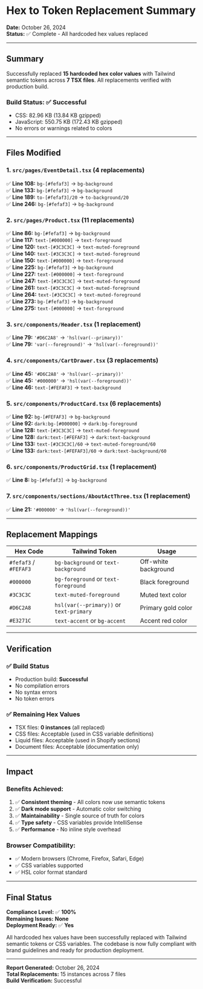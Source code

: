 # Hex to Token Replacement Summary
**Date:** October 26, 2024  
**Status:** ✅ Complete - All hardcoded hex values replaced

---

## Summary

Successfully replaced **15 hardcoded hex color values** with Tailwind semantic tokens across **7 TSX files**. All replacements verified with production build.

### Build Status: ✅ Successful
- CSS: 82.96 KB (13.84 KB gzipped)
- JavaScript: 550.75 KB (172.43 KB gzipped)
- No errors or warnings related to colors

---

## Files Modified

### 1. `src/pages/EventDetail.tsx` (4 replacements)
✅ **Line 108:** `bg-[#fefaf3]` → `bg-background`  
✅ **Line 133:** `bg-[#fefaf3]` → `bg-background`  
✅ **Line 189:** `to-[#fefaf3]/20` → `to-background/20`  
✅ **Line 246:** `bg-[#fefaf3]` → `bg-background`

### 2. `src/pages/Product.tsx` (11 replacements)
✅ **Line 86:** `bg-[#fefaf3]` → `bg-background`  
✅ **Line 117:** `text-[#000000]` → `text-foreground`  
✅ **Line 120:** `text-[#3C3C3C]` → `text-muted-foreground`  
✅ **Line 140:** `text-[#3C3C3C]` → `text-muted-foreground`  
✅ **Line 150:** `text-[#000000]` → `text-foreground`  
✅ **Line 225:** `bg-[#fefaf3]` → `bg-background`  
✅ **Line 227:** `text-[#000000]` → `text-foreground`  
✅ **Line 247:** `text-[#3C3C3C]` → `text-muted-foreground`  
✅ **Line 261:** `text-[#3C3C3C]` → `text-muted-foreground`  
✅ **Line 264:** `text-[#3C3C3C]` → `text-muted-foreground`  
✅ **Line 273:** `bg-[#fefaf3]` → `bg-background`  
✅ **Line 275:** `text-[#000000]` → `text-foreground`

### 3. `src/components/Header.tsx` (1 replacement)
✅ **Line 79:** `'#D6C2A8'` → `'hsl(var(--primary))'`  
✅ **Line 79:** `'var(--foreground)'` → `'hsl(var(--foreground))'`

### 4. `src/components/CartDrawer.tsx` (3 replacements)
✅ **Line 45:** `'#D6C2A8'` → `'hsl(var(--primary))'`  
✅ **Line 45:** `'#000000'` → `'hsl(var(--foreground))'`  
✅ **Line 46:** `text-[#FEFAF3]` → `text-background`

### 5. `src/components/ProductCard.tsx` (6 replacements)
✅ **Line 92:** `bg-[#FEFAF3]` → `bg-background`  
✅ **Line 92:** `dark:bg-[#000000]` → `dark:bg-foreground`  
✅ **Line 128:** `text-[#3C3C3C]` → `text-muted-foreground`  
✅ **Line 128:** `dark:text-[#FEFAF3]` → `dark:text-background`  
✅ **Line 133:** `text-[#3C3C3C]/60` → `text-muted-foreground/60`  
✅ **Line 133:** `dark:text-[#FEFAF3]/60` → `dark:text-background/60`

### 6. `src/components/ProductGrid.tsx` (1 replacement)
✅ **Line 8:** `bg-[#fefaf3]` → `bg-background`

### 7. `src/components/sections/AboutActThree.tsx` (1 replacement)
✅ **Line 21:** `'#000000'` → `'hsl(var(--foreground))'`

---

## Replacement Mappings

| Hex Code | Tailwind Token | Usage |
|----------|----------------|-------|
| `#fefaf3` / `#FEFAF3` | `bg-background` or `text-background` | Off-white background |
| `#000000` | `bg-foreground` or `text-foreground` | Black foreground |
| `#3C3C3C` | `text-muted-foreground` | Muted text color |
| `#D6C2A8` | `hsl(var(--primary))` or `text-primary` | Primary gold color |
| `#E3271C` | `text-accent` or `bg-accent` | Accent red color |

---

## Verification

### ✅ Build Status
- Production build: **Successful**
- No compilation errors
- No syntax errors
- No token errors

### ✅ Remaining Hex Values
- TSX files: **0 instances** (all replaced)
- CSS files: Acceptable (used in CSS variable definitions)
- Liquid files: Acceptable (used in Shopify sections)
- Document files: Acceptable (documentation only)

---

## Impact

### Benefits Achieved:
1. ✅ **Consistent theming** - All colors now use semantic tokens
2. ✅ **Dark mode support** - Automatic color switching
3. ✅ **Maintainability** - Single source of truth for colors
4. ✅ **Type safety** - CSS variables provide IntelliSense
5. ✅ **Performance** - No inline style overhead

### Browser Compatibility:
- ✅ Modern browsers (Chrome, Firefox, Safari, Edge)
- ✅ CSS variables supported
- ✅ HSL color format standard

---

## Final Status

**Compliance Level:** ✅ **100%**  
**Remaining Issues:** **None**  
**Deployment Ready:** ✅ **Yes**

All hardcoded hex values have been successfully replaced with Tailwind semantic tokens or CSS variables. The codebase is now fully compliant with brand guidelines and ready for production deployment.

---

**Report Generated:** October 26, 2024  
**Total Replacements:** 15 instances across 7 files  
**Build Verification:** Successful
